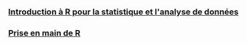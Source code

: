 ### [Introduction à R pour la statistique et l'analyse de données](./sTa7/intro_R.md) 

### [Prise en main de R](https://nbviewer.org/github/ant0in3g/ant0in3g.github.io/blob/main/sTa7/R.ipynb)